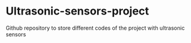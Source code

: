# Ultrasonic-sensors-project
Github repository to store different codes of the project with ultrasonic sensors
